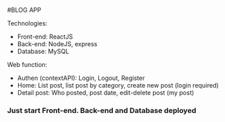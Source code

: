 #BLOG APP

Technologies:
+ Front-end: ReactJS
+ Back-end: NodeJS, express
+ Database: MySQL

Web function:
+ Authen (contextAPI): Login, Logout, Register
+ Home: List post, list post by category, create new post (login required)
+ Detail post: Who posted, post date, edit-delete post (my post)

### Just start Front-end. Back-end and Database deployed ###
